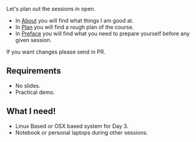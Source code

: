 Let's plan out the sessions in open.

- In [About](./ABOUT.md) you will find what things I am good at.
- In [Plan](./PLAN.md) you will find a rough plan of the course.
- In [Preface](./PREFACE.md) you will find what you need to prepare yourself
  before any given session.

If you want changes please send in PR.

## Requirements

- No slides.
- Practical demo.

## What I need!

- Linux Based or OSX based system for Day 3.
- Notebook or personal laptops during other sessions.
